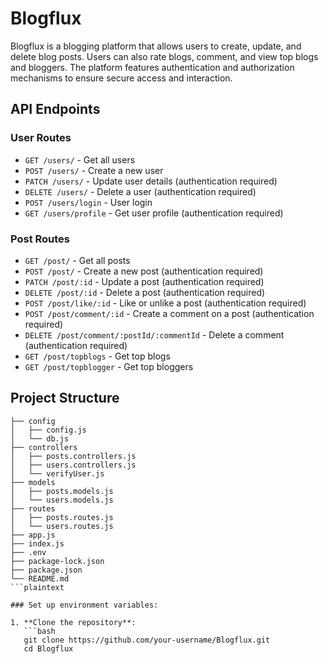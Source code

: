 # Blogflux

Blogflux is a blogging platform that allows users to create, update, and delete blog posts. Users can also rate blogs, comment, and view top blogs and bloggers. The platform features authentication and authorization mechanisms to ensure secure access and interaction.

## API Endpoints

### User Routes
- `GET /users/` - Get all users
- `POST /users/` - Create a new user
- `PATCH /users/` - Update user details (authentication required)
- `DELETE /users/` - Delete a user (authentication required)
- `POST /users/login` - User login
- `GET /users/profile` - Get user profile (authentication required)

### Post Routes
- `GET /post/` - Get all posts
- `POST /post/` - Create a new post (authentication required)
- `PATCH /post/:id` - Update a post (authentication required)
- `DELETE /post/:id` - Delete a post (authentication required)
- `POST /post/like/:id` - Like or unlike a post (authentication required)
- `POST /post/comment/:id` - Create a comment on a post (authentication required)
- `DELETE /post/comment/:postId/:commentId` - Delete a comment (authentication required)
- `GET /post/topblogs` - Get top blogs
- `GET /post/topblogger` - Get top bloggers

## Project Structure
```plaintext
├── config
│   ├── config.js
│   └── db.js
├── controllers
│   ├── posts.controllers.js
│   ├── users.controllers.js
│   └── verifyUser.js
├── models
│   ├── posts.models.js
│   └── users.models.js
├── routes
│   ├── posts.routes.js
│   └── users.routes.js
├── app.js
├── index.js
├── .env
├── package-lock.json
├── package.json
└── README.md
```plaintext

### Set up environment variables:

1. **Clone the repository**:
   ```bash
   git clone https://github.com/your-username/Blogflux.git
   cd Blogflux 


